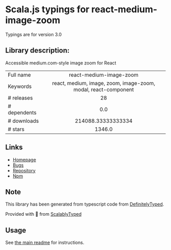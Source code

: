
# Scala.js typings for react-medium-image-zoom

Typings are for version 3.0

## Library description:
Accessible medium.com-style image zoom for React

|                    |                 |
| ------------------ | :-------------: |
| Full name          | react-medium-image-zoom |
| Keywords           | react, medium, image, zoom, image-zoom, modal, react-component |
| # releases         | 28 |
| # dependents       | 0.0 |
| # downloads        | 214088.33333333334 |
| # stars            | 1346.0 |

## Links
- [Homepage](https://github.com/rpearce/react-medium-image-zoom)
- [Bugs](https://github.com/rpearce/react-medium-image-zoom/issues)
- [Repository](https://github.com/rpearce/react-medium-image-zoom)
- [Npm](https://www.npmjs.com/package/react-medium-image-zoom)
    


## Note
This library has been generated from typescript code from [DefinitelyTyped](https://definitelytyped.org).

Provided with :purple_heart: from [ScalablyTyped](https://github.com/oyvindberg/ScalablyTyped)

## Usage
See [the main readme](../../readme.md) for instructions.


